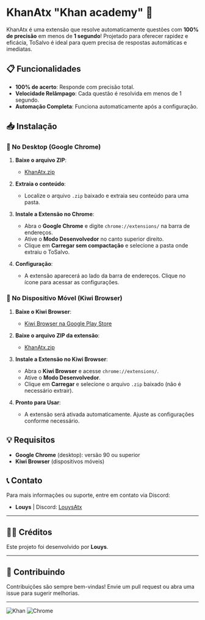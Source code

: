 # KhanAtx "Khan academy" 🚀

KhanAtx é uma extensão que resolve automaticamente questões com **100% de precisão** em menos de **1 segundo**! Projetado para oferecer rapidez e eficácia, ToSalvo é ideal para quem precisa de respostas automáticas e imediatas.


## 📋 Funcionalidades

- **100% de acerto**: Responde com precisão total.
- **Velocidade Relâmpago**: Cada questão é resolvida em menos de 1 segundo.
- **Automação Completa**: Funciona automaticamente após a configuração.

## 📥 Instalação

### 🔹 No Desktop (Google Chrome)

1. **Baixe o arquivo ZIP**:
   - [KhanAtx.zip](https://github.com/Louyslnx/KhanAtx/raw/refs/heads/main/khanatx1.2.zip)

2. **Extraia o conteúdo**:
   - Localize o arquivo `.zip` baixado e extraia seu conteúdo para uma pasta.

3. **Instale a Extensão no Chrome**:
   - Abra o **Google Chrome** e digite `chrome://extensions/` na barra de endereços.
   - Ative o **Modo Desenvolvedor** no canto superior direito.
   - Clique em **Carregar sem compactação** e selecione a pasta onde extraiu o ToSalvo.

4. **Configuração**:
   - A extensão aparecerá ao lado da barra de endereços. Clique no ícone para acessar as configurações.

### 🔹 No Dispositivo Móvel (Kiwi Browser)

1. **Baixe o Kiwi Browser**:
   - [Kiwi Browser na Google Play Store](https://play.google.com/store/apps/details?id=com.kiwibrowser.browser)

2. **Baixe o arquivo ZIP da extensão**:
   - [KhanAtx.zip](https://github.com/Louyslnx/KhanAtx/blob/main/khanatx1.0.zip)

3. **Instale a Extensão no Kiwi Browser**:
   - Abra o **Kiwi Browser** e acesse `chrome://extensions/`.
   - Ative o **Modo Desenvolvedor**.
   - Clique em **Carregar** e selecione o arquivo `.zip` baixado (não é necessário extrair).

4. **Pronto para Usar**:
   - A extensão será ativada automaticamente. Ajuste as configurações conforme necessário.

## 💡 Requisitos

- **Google Chrome** (desktop): versão 90 ou superior
- **Kiwi Browser** (dispositivos móveis)

## 📞 Contato

Para mais informações ou suporte, entre em contato via Discord:

- **Louys** | Discord: [LouysAtx](https://discord.com/users/685897345258487848)

---

## 👨‍💻 Créditos

Este projeto foi desenvolvido por **Louys**.

---

## 🚀 Contribuindo

Contribuições são sempre bem-vindas! Envie um pull request ou abra uma issue para sugerir melhorias.

---

![Khan](https://img.shields.io/badge/ToSalvo-automatizado-blue) ![Chrome](https://img.shields.io/badge/chrome-extension-orange)
